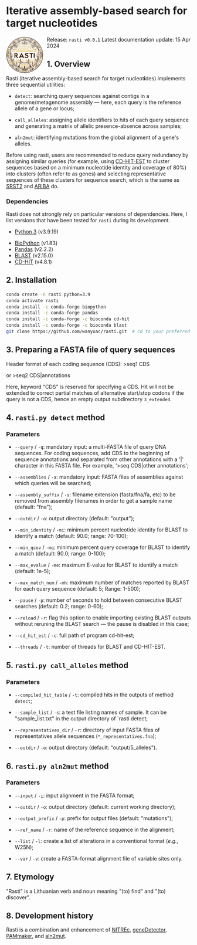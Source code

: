 # Iterative assembly-based search for target nucleotides

<img src="logo/rasti.png" alt="rasti logo" style="float: left; margin-right: 10px; width: 20%;" />

Release: `rasti v0.0.1`
Latest documentation update: 15 Apr 2024



## 1. Overview

Rasti (**i**terative **a**ssembly-based **s**earch for **t**arget nucleot**i**des) implements three sequential utilities:

* `detect`: searching query sequences against contigs in a genome/metagenome assembly — here, each query is the reference allele of a gene or locus;

* `call_alleles`: assigning allele identifiers to hits of each query sequence and generating a matrix of allelic presence-absence across samples;

* `aln2mut`: identifying mutations from the global alignment of a gene's alleles.

Before using rasti, users are recommended to reduce query redundancy by assigning similar queries (for example, using [CD-HIT-EST](https://github.com/weizhongli/cdhit) to cluster sequences based on a minimum nucleotide identity and coverage of 80%) into clusters (often refer to as genes) and selecting representative sequences of these clusters for sequence search, which is the same as [SRST2](https://github.com/katholt/srst2) and [ARIBA](https://github.com/sanger-pathogens/ariba) do.

### Dependencies

Rasti does not strongly rely on particular versions of dependencies. Here, I list versions that have been tested for `rasti` during its development.

* [Python 3](https://www.python.org/downloads/) (v3.9.19)
- [BioPython](https://github.com/biopython/biopython) (v1.83)
- [Pandas](https://pandas.pydata.org/) (v2.2.2)
- [BLAST](https://blast.ncbi.nlm.nih.gov/doc/blast-help/downloadblastdata.html) (v2.15.0)
- [CD-HIT](https://github.com/weizhongli/cdhit) (v4.8.1)
  
  

## 2. Installation

```bash
conda create -n rasti python=3.9
conda activate rasti
conda install -c conda-forge biopython
conda install -c conda-forge pandas
conda install -c conda-forge -c bioconda cd-hit
conda install -c conda-forge -c bioconda blast
git clone https://github.com/wanyuac/rasti.git  # cd to your preferred directory first
```



## 3. Preparing a FASTA file of query sequences

Header format of each coding sequence (CDS):
    >seq1 CDS

or
    >seq2 CDS|annotations

Here, keyword "CDS" is reserved for specifying a CDS. Hit will not be extended to correct partial matches of alternative start/stop codons if the query is not a CDS, hence an empty output subdirectory `3_extended`.



## 4. `rasti.py detect` method

### Parameters

* `--query` / `-q`: mandatory input: a multi-FASTA file of query DNA sequences. For coding sequences, add CDS to the beginning of sequence annotations and separated from other annotations with a '|' character in this FASTA file. For example, '>seq CDS|other annotations';

* `--assemblies` / `-a`: mandatory input: FASTA files of assemblies against which queries will be searched;

* `--assembly_suffix` / `-s`: filename extension (fasta/fna/fa, etc) to be removed from assembly filenames in order to get a sample name (default: "fna");

* `--outdir` / `-o`: output directory (default: "output");

* `--min_identity` / `-mi`: minimum percent nucleotide identity for BLAST to identify a match (default: 90.0; range: 70-100);

* `--min_qcov` / `-mq`: minimum percent query coverage for BLAST to identify a match (default: 90.0; range: 0-100);

* `--max_evalue` / `-me`: maximum E-value for BLAST to identify a match (default: 1e-5);

* `--max_match_num` / `-mh`: maximum number of matches reported by BLAST for each query sequence (default: 5; Range: 1-500);

* `--pause` / `-p`: number of seconds to hold between consecutive BLAST searches (default: 0.2; range: 0-60);

* `--reload` / `-r`: flag this option to enable importing existing BLAST outputs without reruning the BLAST search — the pause is disabled in this case;

* `--cd_hit_est` / `-c`: full path of program cd-hit-est;

* `--threads` / `-t`: number of threads for BLAST and CD-HIT-EST.



## 5. `rasti.py call_alleles` method

### Parameters

* `--compiled_hit_table` / `-t`: compiled hits in the outputs of method `detect`;

* `--sample_list` / `-s`: a test file listing names of sample. It can be "sample_list.txt" in the output directory of `rasti detect;

* `--representatives_dir` / `-r`: directory of input FASTA files of representatives allele sequences (`*_representatives.fna`);

* `--outdir` / `-o`: output directory (default: "output/5_alleles").



## 6. `rasti.py aln2mut` method

### Parameters

* `--input` / `-i`: input alignment in the FASTA format;

* `--outdir` / `-o`: output directory (default: current working directory);

* `--output_prefix` / `-p`: prefix for output files (default: "mutations");

* `--ref_name` / `-r`: name of the reference sequence in the alignment;

* `--list` / `-l`: create a list of alterations in a conventional format (*e.g.*, W25N);

* `--var` / `-v`: create a FASTA-format alignment file of variable sites only.



## 7. Etymology

"Rasti" is a Lithuanian verb and noun meaning "(to) find" and "(to) discover".



## 8. Development history

Rasti is a combination and enhancement of [NITREc](https://github.com/wanyuac/NITREc/tree/master/Script), [geneDetector](https://github.com/wanyuac/geneDetector), [PAMmaker](https://github.com/wanyuac/PAMmaker), and [aln2mut](https://github.com/wanyuac/aln2mut).
